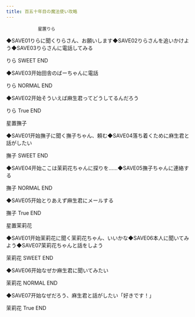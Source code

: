 ```yaml
---
title: 百五十年目の魔法使い攻略
---
```


                星置りら

◆SAVE01りらに聞くりらさん、お願いします◆SAVE02りらさんを追いかけよう◆SAVE03りらさんに電話してみる

りら SWEET END

◆SAVE03开始田舎のばーちゃんに電話

りら NORMAL END

◆SAVE02开始そういえば麻生君ってどうしてるんだろう

りら True END

星置撫子

◆SAVE01开始撫子に聞く撫子ちゃん、頼む◆SAVE04落ち着くために麻生君と話がしたい

撫子 SWEET END

◆SAVE04开始ここは茉莉花ちゃんに探りを……◆SAVE05撫子ちゃんに連絡する

撫子 NORMAL END

◆SAVE05开始とりあえず麻生君にメールする

撫子 True END

星置茉莉花

◆SAVE01开始茉莉花に聞く茉莉花ちゃん、いいかな◆SAVE06本人に聞いてみよう◆SAVE07茉莉花ちゃんと話をしよう

茉莉花 SWEET END

◆SAVE06开始なぜか麻生君に聞いてみたい

茉莉花 NORMAL END

◆SAVE07开始なぜだろう、麻生君と話がしたい「好きです！」

茉莉花 True END
              
